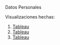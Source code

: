 Datos Personales

Visualizaciones hechas:

1. [Tableau](https://Diegoapm.github.io/infovis/s4/personal_calorias1.html)
2. [Tableau](https://Diegoapm.github.io/infovis/s4/personal_calorias2.html)
4. [Tableau](https://Diegoapm.github.io/infovis/s4/personal_calorias3.html)
